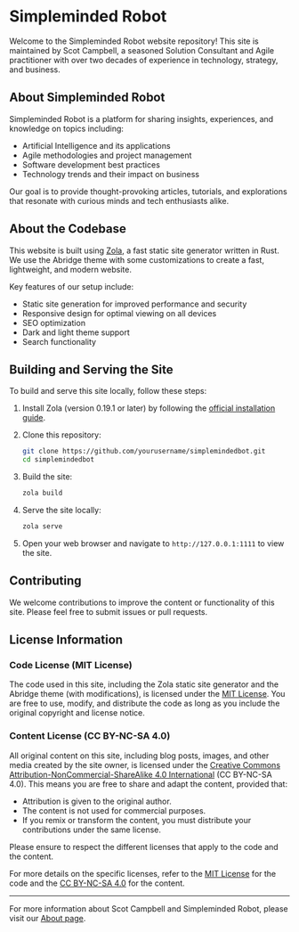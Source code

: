 # Simpleminded Robot

Welcome to the Simpleminded Robot website repository! This site is maintained by Scot Campbell, a seasoned Solution Consultant and Agile practitioner with over two decades of experience in technology, strategy, and business.

## About Simpleminded Robot

Simpleminded Robot is a platform for sharing insights, experiences, and knowledge on topics including:

- Artificial Intelligence and its applications
- Agile methodologies and project management
- Software development best practices
- Technology trends and their impact on business

Our goal is to provide thought-provoking articles, tutorials, and explorations that resonate with curious minds and tech enthusiasts alike.

## About the Codebase

This website is built using [Zola](https://www.getzola.org/), a fast static site generator written in Rust. We use the Abridge theme with some customizations to create a fast, lightweight, and modern website.

Key features of our setup include:

- Static site generation for improved performance and security
- Responsive design for optimal viewing on all devices
- SEO optimization
- Dark and light theme support
- Search functionality

## Building and Serving the Site

To build and serve this site locally, follow these steps:

1. Install Zola (version 0.19.1 or later) by following the [official installation guide](https://www.getzola.org/documentation/getting-started/installation/).

2. Clone this repository:

    ```bash
    git clone https://github.com/yourusername/simplemindedbot.git
    cd simplemindedbot
    ```

3. Build the site:

    ```bash
    zola build
    ```

4. Serve the site locally:

    ```bash
    zola serve
    ```

5. Open your web browser and navigate to `http://127.0.0.1:1111` to view the site.

## Contributing

We welcome contributions to improve the content or functionality of this site. Please feel free to submit issues or pull requests.

## License Information

### Code License (MIT License)

The code used in this site, including the Zola static site generator and the Abridge theme (with modifications), is licensed under the [MIT License](LICENSE). You are free to use, modify, and distribute the code as long as you include the original copyright and license notice.

### Content License (CC BY-NC-SA 4.0)

All original content on this site, including blog posts, images, and other media created by the site owner, is licensed under the [Creative Commons Attribution-NonCommercial-ShareAlike 4.0 International](https://creativecommons.org/licenses/by-nc-sa/4.0/) (CC BY-NC-SA 4.0). This means you are free to share and adapt the content, provided that:

- Attribution is given to the original author.
- The content is not used for commercial purposes.
- If you remix or transform the content, you must distribute your contributions under the same license.

Please ensure to respect the different licenses that apply to the code and the content.

For more details on the specific licenses, refer to the [MIT License](LICENSE) for the code and the [CC BY-NC-SA 4.0](https://creativecommons.org/licenses/by-nc-sa/4.0/) for the content.

---

For more information about Scot Campbell and Simpleminded Robot, please visit our [About page](https://simplemindedrobot.com/about).
